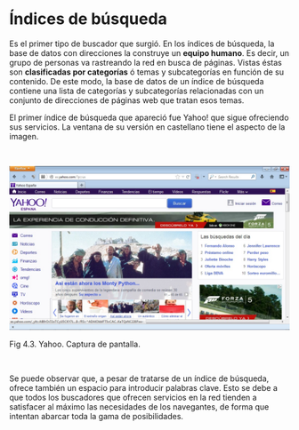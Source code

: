 
# Índices de búsqueda

Es el primer tipo de buscador que surgió. En los índices de búsqueda, la base de datos con direcciones la construye un **equipo humano**. Es decir, un grupo de personas va rastreando la red en busca de páginas. Vistas éstas son **clasificadas por categorías** ó temas y subcategorías en función de su contenido. De este modo, la base de datos de un índice de búsqueda contiene una lista de categorías y subcategorías relacionadas con un conjunto de direcciones de páginas web que tratan esos temas.

El primer índice de búsqueda que apareció fue Yahoo! que sigue ofreciendo sus servicios. La ventana de su versión en castellano tiene el aspecto de la imagen.

 


![](img/yahoo.jpg)

Fig 4.3. Yahoo. Captura de pantalla.

 

Se puede observar que, a pesar de tratarse de un índice de búsqueda, ofrece también un espacio para introducir palabras clave. Esto se debe a que todos los buscadores que ofrecen servicios en la red tienden a satisfacer al máximo las necesidades de los navegantes, de forma que intentan abarcar toda la gama de posibilidades.

